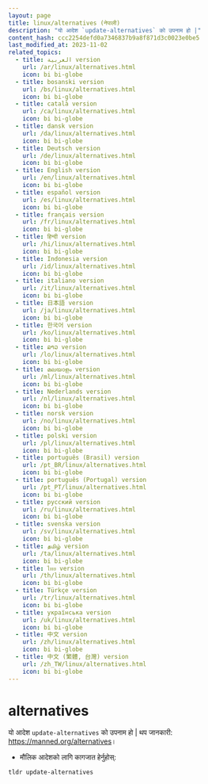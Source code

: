 ```yaml
---
layout: page
title: linux/alternatives (नेपाली)
description: "यो आदेश `update-alternatives` को उपनाम हो |"
content_hash: ccc2254defd0a7346837b9a8f871d3c0023e0be5
last_modified_at: 2023-11-02
related_topics:
  - title: العربية version
    url: /ar/linux/alternatives.html
    icon: bi bi-globe
  - title: bosanski version
    url: /bs/linux/alternatives.html
    icon: bi bi-globe
  - title: català version
    url: /ca/linux/alternatives.html
    icon: bi bi-globe
  - title: dansk version
    url: /da/linux/alternatives.html
    icon: bi bi-globe
  - title: Deutsch version
    url: /de/linux/alternatives.html
    icon: bi bi-globe
  - title: English version
    url: /en/linux/alternatives.html
    icon: bi bi-globe
  - title: español version
    url: /es/linux/alternatives.html
    icon: bi bi-globe
  - title: français version
    url: /fr/linux/alternatives.html
    icon: bi bi-globe
  - title: हिन्दी version
    url: /hi/linux/alternatives.html
    icon: bi bi-globe
  - title: Indonesia version
    url: /id/linux/alternatives.html
    icon: bi bi-globe
  - title: italiano version
    url: /it/linux/alternatives.html
    icon: bi bi-globe
  - title: 日本語 version
    url: /ja/linux/alternatives.html
    icon: bi bi-globe
  - title: 한국어 version
    url: /ko/linux/alternatives.html
    icon: bi bi-globe
  - title: ລາວ version
    url: /lo/linux/alternatives.html
    icon: bi bi-globe
  - title: മലയാളം version
    url: /ml/linux/alternatives.html
    icon: bi bi-globe
  - title: Nederlands version
    url: /nl/linux/alternatives.html
    icon: bi bi-globe
  - title: norsk version
    url: /no/linux/alternatives.html
    icon: bi bi-globe
  - title: polski version
    url: /pl/linux/alternatives.html
    icon: bi bi-globe
  - title: português (Brasil) version
    url: /pt_BR/linux/alternatives.html
    icon: bi bi-globe
  - title: português (Portugal) version
    url: /pt_PT/linux/alternatives.html
    icon: bi bi-globe
  - title: русский version
    url: /ru/linux/alternatives.html
    icon: bi bi-globe
  - title: svenska version
    url: /sv/linux/alternatives.html
    icon: bi bi-globe
  - title: தமிழ் version
    url: /ta/linux/alternatives.html
    icon: bi bi-globe
  - title: ไทย version
    url: /th/linux/alternatives.html
    icon: bi bi-globe
  - title: Türkçe version
    url: /tr/linux/alternatives.html
    icon: bi bi-globe
  - title: українська version
    url: /uk/linux/alternatives.html
    icon: bi bi-globe
  - title: 中文 version
    url: /zh/linux/alternatives.html
    icon: bi bi-globe
  - title: 中文 (繁體, 台灣) version
    url: /zh_TW/linux/alternatives.html
    icon: bi bi-globe
---
```

# alternatives

यो आदेश `update-alternatives` को उपनाम हो |
थप जानकारी: <https://manned.org/alternatives>।

- मौलिक आदेशको लागि कागजात हेर्नुहोस्:

`tldr update-alternatives`

